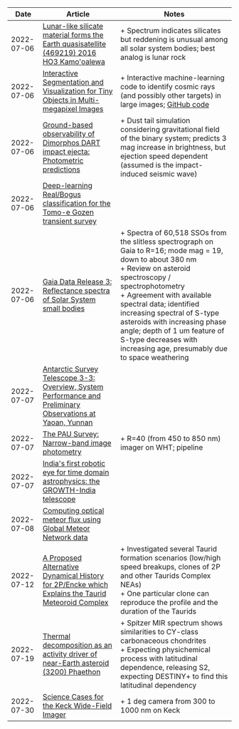 | Date | Article | Notes | 
| ---- | ---- | ---- |
| 2022-07-06 | [Lunar-like silicate material forms the Earth quasisatellite (469219) 2016 HO3 Kamo'oalewa](https://arxiv.org/abs/2111.06372) | + Spectrum indicates silicates but reddening is unusual among all solar system bodies; best analog is lunar rock |
| 2022-07-06 | [Interactive Segmentation and Visualization for Tiny Objects in Multi-megapixel Images](https://arxiv.org/abs/2204.10356) | + Interactive machine-learning code to identify cosmic rays (and possibly other targets) in large images; [GitHub code](https://github.com/cy-xu/cosmic-conn) |
| 2022-07-06 | [Ground-based observability of Dimorphos DART impact ejecta: Photometric predictions](https://arxiv.org/abs/2206.15350) | + Dust tail simulation considering gravitational field of the binary system; predicts 3 mag increase in brightness, but ejection speed dependent (assumed is the impact-induced seismic wave) |
| 2022-07-06 | [Deep-learning Real/Bogus classification for the Tomo-e Gozen transient survey](https://arxiv.org/abs/2206.12478) | |
| 2022-07-06 | [Gaia Data Release 3: Reflectance spectra of Solar System small bodies](https://arxiv.org/abs/2206.12174) | + Spectra of 60,518 SSOs from the slitless spectrograph on Gaia to R=16; mode mag = 19, down to about 380 nm <br> + Review on asteroid spectroscopy / spectrophotometry <br> + Agreement with available spectral data; identified increasing spectral of S-type asteroids with increasing phase angle; depth of 1 um feature of S-type decreases with increasing age, presumably due to space weathering |
| 2022-07-07 | [Antarctic Survey Telescope 3-3: Overview, System Performance and Preliminary Observations at Yaoan, Yunnan](https://arxiv.org/abs/2206.03170) | |
| 2022-07-07 | [The PAU Survey: Narrow-band image photometry](https://arxiv.org/abs/2206.14022) | + R=40 (from 450 to 850 nm) imager on WHT; pipeline |
| 2022-07-07 | [India's first robotic eye for time domain astrophysics: the GROWTH-India telescope](https://arxiv.org/abs/2206.13535) | |
| 2022-07-08 | [Computing optical meteor flux using Global Meteor Network data](https://arxiv.org/abs/2206.11365) | |
| 2022-07-12 | [A Proposed Alternative Dynamical History for 2P/Encke which Explains the Taurid Meteoroid Complex](https://arxiv.org/abs/2207.04506) | + Investigated several Taurid formation scenarios (low/high speed breakups, clones of 2P and other Taurids Complex NEAs) <br> + One particular clone can reproduce the profile and the duration of the Taurids |
| 2022-07-19 | [Thermal decomposition as an activity driver of near-Earth asteroid (3200) Phaethon](https://arxiv.org/abs/2207.08968) | + Spitzer MIR spectrum shows similarities to CY-class carbonaceous chondrites <br> + Expecting physichemical process with latitudinal dependence, releasing S2, expecting DESTINY+ to find this latitudinal dependency |
| 2022-07-30 | [Science Cases for the Keck Wide-Field Imager](https://arxiv.org/abs/2207.11698) | + 1 deg camera from 300 to 1000 nm on Keck |
